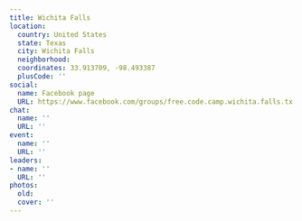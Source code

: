 ```yaml
---
title: Wichita Falls
location:
  country: United States
  state: Texas
  city: Wichita Falls
  neighborhood: 
  coordinates: 33.913709, -98.493387
  plusCode: ''
social:
  name: Facebook page
  URL: https://www.facebook.com/groups/free.code.camp.wichita.falls.tx
chat:
  name: ''
  URL: ''
event:
  name: ''
  URL: ''
leaders:
- name: ''
  URL: ''
photos:
  old: 
  cover: ''
---
```

